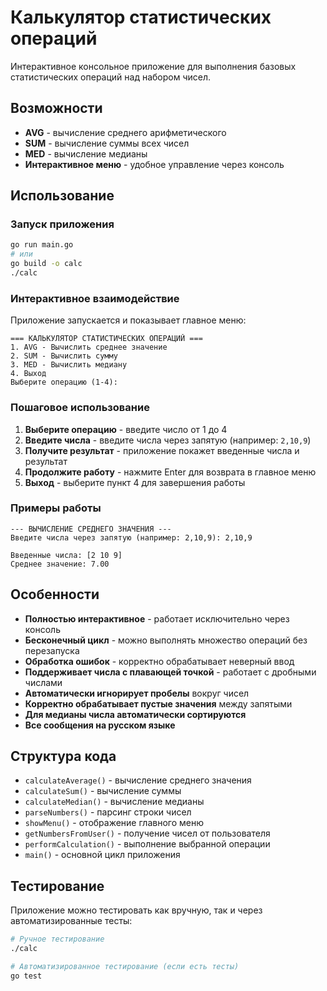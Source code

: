 # Калькулятор статистических операций

Интерактивное консольное приложение для выполнения базовых статистических операций над набором чисел.

## Возможности

- **AVG** - вычисление среднего арифметического
- **SUM** - вычисление суммы всех чисел
- **MED** - вычисление медианы
- **Интерактивное меню** - удобное управление через консоль

## Использование

### Запуск приложения
```bash
go run main.go
# или
go build -o calc
./calc
```

### Интерактивное взаимодействие

Приложение запускается и показывает главное меню:

```
=== КАЛЬКУЛЯТОР СТАТИСТИЧЕСКИХ ОПЕРАЦИЙ ===
1. AVG - Вычислить среднее значение
2. SUM - Вычислить сумму
3. MED - Вычислить медиану
4. Выход
Выберите операцию (1-4):
```

### Пошаговое использование

1. **Выберите операцию** - введите число от 1 до 4
2. **Введите числа** - введите числа через запятую (например: `2,10,9`)
3. **Получите результат** - приложение покажет введенные числа и результат
4. **Продолжите работу** - нажмите Enter для возврата в главное меню
5. **Выход** - выберите пункт 4 для завершения работы

### Примеры работы

```
--- ВЫЧИСЛЕНИЕ СРЕДНЕГО ЗНАЧЕНИЯ ---
Введите числа через запятую (например: 2,10,9): 2,10,9

Введенные числа: [2 10 9]
Среднее значение: 7.00
```

## Особенности

- **Полностью интерактивное** - работает исключительно через консоль
- **Бесконечный цикл** - можно выполнять множество операций без перезапуска
- **Обработка ошибок** - корректно обрабатывает неверный ввод
- **Поддерживает числа с плавающей точкой** - работает с дробными числами
- **Автоматически игнорирует пробелы** вокруг чисел
- **Корректно обрабатывает пустые значения** между запятыми
- **Для медианы числа автоматически сортируются**
- **Все сообщения на русском языке**

## Структура кода

- `calculateAverage()` - вычисление среднего значения
- `calculateSum()` - вычисление суммы
- `calculateMedian()` - вычисление медианы
- `parseNumbers()` - парсинг строки чисел
- `showMenu()` - отображение главного меню
- `getNumbersFromUser()` - получение чисел от пользователя
- `performCalculation()` - выполнение выбранной операции
- `main()` - основной цикл приложения

## Тестирование

Приложение можно тестировать как вручную, так и через автоматизированные тесты:

```bash
# Ручное тестирование
./calc

# Автоматизированное тестирование (если есть тесты)
go test
```
